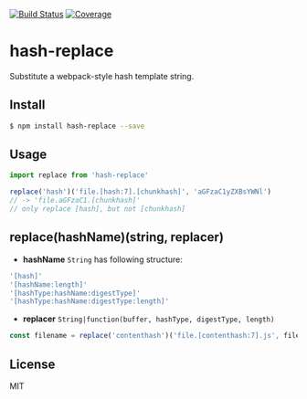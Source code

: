 [![Build Status](https://travis-ci.org/kaelzhang/node-hash-replace.svg?branch=master)](https://travis-ci.org/kaelzhang/node-hash-replace)
[![Coverage](https://codecov.io/gh/kaelzhang/node-hash-replace/branch/master/graph/badge.svg)](https://codecov.io/gh/kaelzhang/node-hash-replace)
<!-- optional appveyor tst
[![Windows Build Status](https://ci.appveyor.com/api/projects/status/github/kaelzhang/node-hash-replace?branch=master&svg=true)](https://ci.appveyor.com/project/kaelzhang/node-hash-replace)
-->
<!-- optional npm version
[![NPM version](https://badge.fury.io/js/hash-replace.svg)](http://badge.fury.io/js/hash-replace)
-->
<!-- optional npm downloads
[![npm module downloads per month](http://img.shields.io/npm/dm/hash-replace.svg)](https://www.npmjs.org/package/hash-replace)
-->
<!-- optional dependency status
[![Dependency Status](https://david-dm.org/kaelzhang/node-hash-replace.svg)](https://david-dm.org/kaelzhang/node-hash-replace)
-->

# hash-replace

Substitute a webpack-style hash template string.

## Install

```sh
$ npm install hash-replace --save
```

## Usage

```js
import replace from 'hash-replace'

replace('hash')('file.[hash:7].[chunkhash]', 'aGFzaC1yZXBsYWNl')
// -> 'file.aGFzaC1.[chunkhash]'
// only replace [hash], but not [chunkhash]
```

## replace(hashName)(string, replacer)

- **hashName** `String` has following structure:

```js
'[hash]'
'[hashName:length]'
'[hashType:hashName:digestType]'
'[hashType:hashName:digestType:length]'
```

- **replacer** `String|function(buffer, hashType, digestType, length)`

```js
const filename = replace('contenthash')('file.[contenthash:7].js', fileContent)
```

## License

MIT
